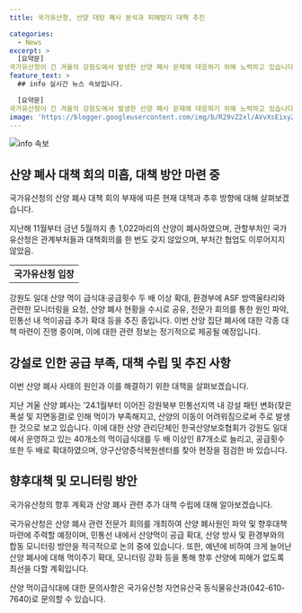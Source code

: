 ```yaml
---
title: 국가유산청, 산양 대량 폐사 분석과 피해방지 대책 추진

categories:
  - News
excerpt: >
  [요약문]
국가유산청이 긴 겨울의 강원도에서 발생한 산양 폐사 문제에 대응하기 위해 노력하고 있습니다. 먹이 급식대를 두 배로 늘리고 공급횟수를 확대하는 등의 조치를 취하였으며, 전문가 회의와 협력을 통해 원인 파악과 대책 마련에 주력하고 있습니다. 민통선 내에서의 산양먹이 공급 확대와 환경부와의 합동 모니터링 방안을 논의 중에 있습니다. 또한, 산양에 대한 모니터링을 강화하여 피해를 최소화하기 위한 계획을 세웠습니다.
feature_text: >
  ## info 실시간 뉴스 속보입니다.

  [요약문]
국가유산청이 긴 겨울의 강원도에서 발생한 산양 폐사 문제에 대응하기 위해 노력하고 있습니다. 먹이 급식대를 두 배로 늘리고 공급횟수를 확대하는 등의 조치를 취하였으며, 전문가 회의와 협력을 통해 원인 파악과 대책 마련에 주력하고 있습니다. 민통선 내에서의 산양먹이 공급 확대와 환경부와의 합동 모니터링 방안을 논의 중에 있습니다. 또한, 산양에 대한 모니터링을 강화하여 피해를 최소화하기 위한 계획을 세웠습니다.
image: 'https://blogger.googleusercontent.com/img/b/R29vZ2xl/AVvXsEixyZcFfHzMRdzZMjFBmAUKJYCLCGyLL1o632UiGVXcaFdKo_bkvkuCioo0uUKlGfBVcT3P84aROyZIXSBEx3Aw5nCQ3pTgDom1WDC4m8eifvWiAmWEEVb4x6G_l8C0QH225ldMjyaFvpxGEBGNO37VmDTDMHGhJPq73UglMfDca1-0aw/s1600/blogspot.png'
---
```


<p><img src="https://blogger.googleusercontent.com/img/b/R29vZ2xl/AVvXsEixyZcFfHzMRdzZMjFBmAUKJYCLCGyLL1o632UiGVXcaFdKo_bkvkuCioo0uUKlGfBVcT3P84aROyZIXSBEx3Aw5nCQ3pTgDom1WDC4m8eifvWiAmWEEVb4x6G_l8C0QH225ldMjyaFvpxGEBGNO37VmDTDMHGhJPq73UglMfDca1-0aw/s1600/blogspot.png" alt="info 속보" /></p>

<h2 data-ke-size="size26">산양 폐사 대책 회의 미흡, 대책 방안 마련 중</h2>

<p>국가유산청의 산양 폐사 대책 회의 부재에 따른 현재 대책과 추후 방향에 대해 살펴보겠습니다.</p>

<p data-ke-size="size16">지난해 11월부터 금년 5월까지 총 1,022마리의 산양이 폐사하였으며, 관할부처인 국가유산청은 관계부처들과 대책회의를 한 번도 갖지 않았으며, 부처간 협업도 이루어지지 않았음.</p>

<table>
    <tr>
        <td style="text-align: center; height: 17px;"><b>국가유산청 입장</b></td>
    </tr>
</table>

<p data-ke-size="size16">강원도 일대 산양 먹이 급식대·공급횟수 두 배 이상 확대, 환경부에 ASF 방역울타리와 관련한 모니터링을 요청, 산양 폐사 현황을 수시로 공유, 전문가 회의를 통한 원인 파악, 민통선 내 먹이공급 추가 확대 등을 추진 중입니다. 이번 산양 집단 폐사에 대한 각종 대책 마련이 진행 중이며, 이에 대한 관련 정보는 정기적으로 제공될 예정입니다.</p>

<h2 data-ke-size="size26">강설로 인한 공급 부족, 대책 수립 및 추진 사항</h2>

<p>이번 산양 폐사 사태의 원인과 이를 해결하기 위한 대책을 살펴보겠습니다.</p>

<p data-ke-size="size16">지난 겨울 산양 폐사는 ’24.1월부터 이어진 강원북부 민통선지역 내 강설 패턴 변화(잦은 폭설 및 지면동결)로 인해 먹이가 부족해지고, 산양의 이동이 어려워짐으로써 주로 발생한 것으로 보고 있습니다. 이에 대한 산양 관리단체인 한국산양보호협회가 강원도 일대에서 운영하고 있는 40개소의 먹이급식대를 두 배 이상인 87개소로 늘리고, 공급횟수 또한 두 배로 확대하였으며, 양구산양증식복원센터를 찾아 현장을 점검한 바 있습니다.</p>

<h2 data-ke-size="size26">향후대책 및 모니터링 방안</h2>

<p>국가유산청의 향후 계획과 산양 폐사 관련 추가 대책 수립에 대해 알아보겠습니다.</p>

<p data-ke-size="size16">국가유산청은 산양 폐사 관련 전문가 회의를 개최하여 산양 폐사원인 파악 및 향후대책 마련에 주력할 예정이며, 민통선 내에서 산양먹이 공급 확대, 산양 방사 및 환경부와의 합동 모니터링 방안을 적극적으로 논의 중에 있습니다. 또한, 예년에 비하여 크게 늘어난 산양 폐사에 대해 먹이주기 확대, 모니터링 강화 등을 통해 향후 산양에 피해가 없도록 최선을 다할 계획입니다.</p>

<p data-ke-size="size16">산양 먹이급식대에 대한 문의사항은 국가유산청 자연유산국 동식물유산과(042-610-7640)로 문의할 수 있습니다.</p>

<p data-ke-size="size16">&nbsp;</p>

